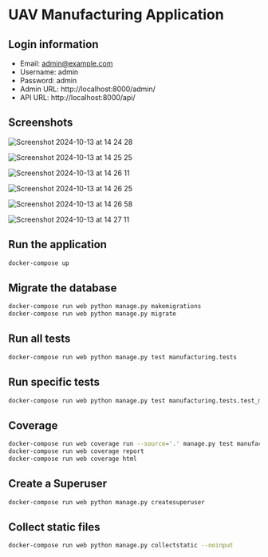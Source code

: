 # UAV Manufacturing Application

## Login information
- Email: admin@example.com
- Username: admin
- Password: admin
- Admin URL: http://localhost:8000/admin/
- API URL: http://localhost:8000/api/

## Screenshots
![Screenshot 2024-10-13 at 14 24 28](https://github.com/user-attachments/assets/173e8afb-f38d-47e4-8562-d89211225f5d)

![Screenshot 2024-10-13 at 14 25 25](https://github.com/user-attachments/assets/898b5859-ff02-46fd-9612-0edc5cc1cbed)

![Screenshot 2024-10-13 at 14 26 11](https://github.com/user-attachments/assets/d6b5a1bc-7cd7-4847-b8ad-172101209f09)

![Screenshot 2024-10-13 at 14 26 25](https://github.com/user-attachments/assets/2ccebca6-fc91-4609-9e9b-46ccc8f8a0df)

![Screenshot 2024-10-13 at 14 26 58](https://github.com/user-attachments/assets/d7449cf2-577a-4a52-abbe-cc60f3f3ee94)

![Screenshot 2024-10-13 at 14 27 11](https://github.com/user-attachments/assets/a5368415-0d4d-490e-9f0c-99c61f169836)


## Run the application
```bash
docker-compose up
```

## Migrate the database
```bash
docker-compose run web python manage.py makemigrations
docker-compose run web python manage.py migrate
```

## Run all tests
```bash
docker-compose run web python manage.py test manufacturing.tests
```

## Run specific tests
```bash
docker-compose run web python manage.py test manufacturing.tests.test_models
```

## Coverage
```bash
docker-compose run web coverage run --source='.' manage.py test manufacturing.tests
docker-compose run web coverage report
docker-compose run web coverage html
```

## Create a Superuser
```bash
docker-compose run web python manage.py createsuperuser
```

## Collect static files
```bash
docker-compose run web python manage.py collectstatic --noinput
```
